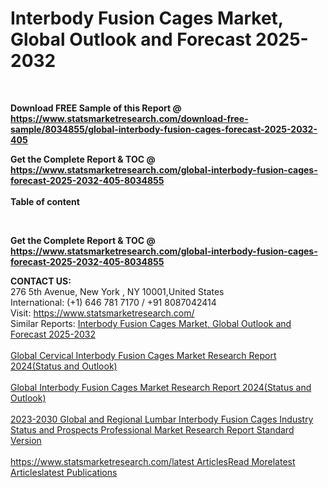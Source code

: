 <h1>Interbody Fusion Cages Market, Global Outlook and Forecast 2025-2032</h1><br/><p><strong>Download FREE Sample of this Report @ <a href="https://www.statsmarketresearch.com/download-free-sample/8034855/global-interbody-fusion-cages-forecast-2025-2032-405">https://www.statsmarketresearch.com/download-free-sample/8034855/global-interbody-fusion-cages-forecast-2025-2032-405</a></strong></p><div><b>Get the Complete Report & TOC @ <a href="https://www.statsmarketresearch.com/global-interbody-fusion-cages-forecast-2025-2032-405-8034855">https://www.statsmarketresearch.com/global-interbody-fusion-cages-forecast-2025-2032-405-8034855</a></b></div><br><b>Table of content</b><p><br><div><b>Get the Complete Report & TOC @ <a href="https://www.statsmarketresearch.com/global-interbody-fusion-cages-forecast-2025-2032-405-8034855">https://www.statsmarketresearch.com/global-interbody-fusion-cages-forecast-2025-2032-405-8034855</a></b></div></p> <b>CONTACT US:</b><br>276 5th Avenue, New York , NY 10001,United States<br>International: (+1) 646 781 7170 / +91 8087042414<br>Visit: <a href="https://www.statsmarketresearch.com/">https://www.statsmarketresearch.com/</a><br>Similar Reports: <a href="https://www.statsmarketresearch.com/global-interbody-fusion-cages-forecast-2025-2032-405-8034855">Interbody Fusion Cages Market, Global Outlook and Forecast 2025-2032</a><br/><br/><a href="https://www.statsmarketresearch.com/global-interbody-fusion-cages-forecast-2025-2032-405-8034855">Global Cervical Interbody Fusion Cages Market Research Report 2024(Status and Outlook)</a><br/><br/><a href="https://www.statsmarketresearch.com/global-interbody-fusion-cages-forecast-2025-2032-405-8034855">Global Interbody Fusion Cages Market Research Report 2024(Status and Outlook)</a><br/><br/><a href="https://www.statsmarketresearch.com/global-interbody-fusion-cages-forecast-2025-2032-405-8034855">2023-2030 Global and Regional Lumbar Interbody Fusion Cages Industry Status and Prospects Professional Market Research Report Standard Version</a><br/><br/><a href="https://gyeongbokgung.com">https://www.statsmarketresearch.com/</a><a href="https://hallyeomaritime.com">latest Articles</a><a href="https://jingwansa.com">Read More</a><a href=https://nguoiviet.jp/">latest Articles</a><a href="https://www.intelmarketresearch.com/">latest Publications</a>